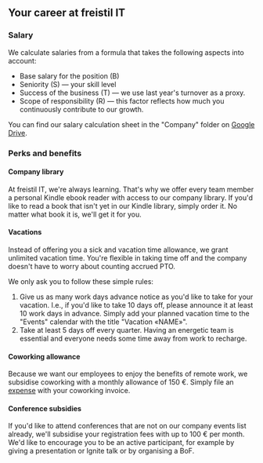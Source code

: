 ## Your career at freistil IT

### Salary

We calculate salaries from a formula that takes the following aspects into
account:

* Base salary for the position (B)
* Seniority (S) — your skill level
* Success of the business (T) — we use last year's turnover as a proxy.
* Scope of responsibility (R) — this factor reflects how much you continuously contribute to our growth.

You can find our salary calculation sheet in the "Company" folder on [Google
Drive](/software/googledrive.html).


### Perks and benefits

#### Company library

At freistil IT, we're always learning. That's why we offer every team member a personal Kindle ebook reader with access to our company library. If you'd like to read a book that isn't yet in our Kindle library, simply order it. No matter what book it is, we'll get it for you.


#### Vacations

Instead of offering you a sick and vacation time allowance, we grant unlimited vacation time. You're flexible in taking time off and the company doesn't have to worry about counting accrued PTO.

We only ask you to follow these simple rules:

1. Give us as many work days advance notice as you'd like to take for your vacation. I.e., if you'd like to take 10 days off, please announce it at least 10 work days in advance. Simply add your planned vacation time to the "Events" calendar with the title "Vacation «NAME»".
2. Take at least 5 days off every quarter. Having an energetic team is essential and everyone needs some time away from work to recharge.


#### Coworking allowance

Because we want our employees to enjoy the benefits of remote work, we subsidise coworking with a monthly allowance of 150 €. Simply file an [expense](/operations/expenses.html) with your coworking invoice.


#### Conference subsidies

If you'd like to attend conferences that are not on our company events list already, we'll subsidise your registration fees with up to 100 € per month. We'd like to encourage you to be an active participant, for example by giving a presentation or Ignite talk or by organising a BoF.